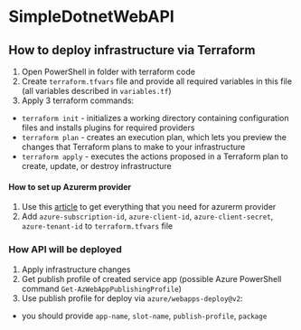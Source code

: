 # SimpleDotnetWebAPI
## How to deploy infrastructure via Terraform

1. Open PowerShell in folder with terraform code
2. Create `terraform.tfvars` file and provide all required variables in this file (all variables described in `variables.tf`)
3. Apply 3 terraform commands:
- `terraform init` - initializes a working directory containing configuration files and installs plugins for required providers
- `terraform plan` - creates an execution plan, which lets you preview the changes that Terraform plans to make to your infrastructure
- `terraform apply` - executes the actions proposed in a Terraform plan to create, update, or destroy infrastructure

#### How to set up Azurerm provider

1. Use this [article](https://learn.microsoft.com/en-us/azure/developer/terraform/get-started-cloud-shell-bash) to get everything that you need for azurerm provider
2. Add `azure-subscription-id`, `azure-client-id`, `azure-client-secret`, `azure-tenant-id` to `terraform.tfvars` file

### How API will be deployed

1. Apply infrastructure changes
2. Get publish profile of created service app (possible Azure PowerShell command `Get-AzWebAppPublishingProfile`)
3. Use publish profile for deploy via `azure/webapps-deploy@v2`:
- you should provide `app-name`, `slot-name`, `publish-profile`, `package`